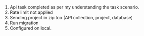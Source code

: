 1) Api task completed as per my understanding the task scenario.
2) Rate limit not applied
3) Sending project in zip too (API collection, project, database)
4) Run migration
5) Configured on local.
